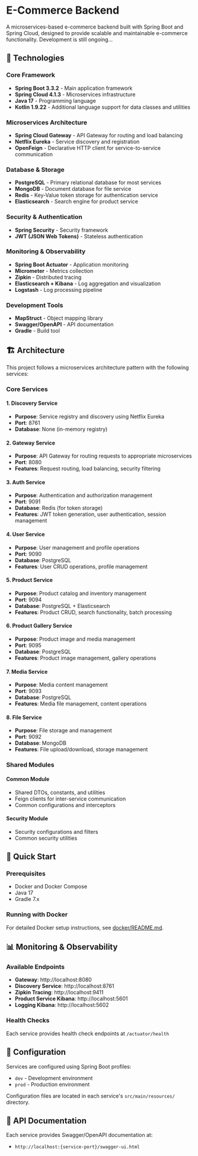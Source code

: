 # E-Commerce Backend

A microservices-based e-commerce backend built with Spring Boot and Spring Cloud, designed to provide scalable and maintainable e-commerce functionality. Development is still ongoing...

## 🚀 Technologies

### Core Framework
- **Spring Boot 3.3.2** - Main application framework
- **Spring Cloud 4.1.3** - Microservices infrastructure
- **Java 17** - Programming language
- **Kotlin 1.9.22** - Additional language support for data classes and utilities

### Microservices Architecture
- **Spring Cloud Gateway** - API Gateway for routing and load balancing
- **Netflix Eureka** - Service discovery and registration
- **OpenFeign** - Declarative HTTP client for service-to-service communication

### Database & Storage
- **PostgreSQL** - Primary relational database for most services
- **MongoDB** - Document database for file service
- **Redis** - Key-Value token storage for authentication service
- **Elasticsearch** - Search engine for product service

### Security & Authentication
- **Spring Security** - Security framework
- **JWT (JSON Web Tokens)** - Stateless authentication

### Monitoring & Observability
- **Spring Boot Actuator** - Application monitoring
- **Micrometer** - Metrics collection
- **Zipkin** - Distributed tracing
- **Elasticsearch + Kibana** - Log aggregation and visualization
- **Logstash** - Log processing pipeline

### Development Tools
- **MapStruct** - Object mapping library
- **Swagger/OpenAPI** - API documentation
- **Gradle** - Build tool

## 🏗️ Architecture

This project follows a microservices architecture pattern with the following services:

### Core Services

#### 1. **Discovery Service**
- **Purpose**: Service registry and discovery using Netflix Eureka
- **Port**: 8761
- **Database**: None (in-memory registry)

#### 2. **Gateway Service**
- **Purpose**: API Gateway for routing requests to appropriate microservices
- **Port**: 8080
- **Features**: Request routing, load balancing, security filtering

#### 3. **Auth Service**
- **Purpose**: Authentication and authorization management
- **Port**: 9091
- **Database**: Redis (for token storage)
- **Features**: JWT token generation, user authentication, session management

#### 4. **User Service**
- **Purpose**: User management and profile operations
- **Port**: 9090
- **Database**: PostgreSQL
- **Features**: User CRUD operations, profile management

#### 5. **Product Service**
- **Purpose**: Product catalog and inventory management
- **Port**: 9094
- **Database**: PostgreSQL + Elasticsearch
- **Features**: Product CRUD, search functionality, batch processing

#### 6. **Product Gallery Service**
- **Purpose**: Product image and media management
- **Port**: 9095
- **Database**: PostgreSQL
- **Features**: Product image management, gallery operations

#### 7. **Media Service**
- **Purpose**: Media content management
- **Port**: 9093
- **Database**: PostgreSQL
- **Features**: Media file management, content operations

#### 8. **File Service**
- **Purpose**: File storage and management
- **Port**: 9092
- **Database**: MongoDB
- **Features**: File upload/download, storage management

### Shared Modules

#### **Common Module**
- Shared DTOs, constants, and utilities
- Feign clients for inter-service communication
- Common configurations and interceptors

#### **Security Module**
- Security configurations and filters
- Common security utilities

## 🐳 Quick Start

### Prerequisites
- Docker and Docker Compose
- Java 17
- Gradle 7.x

### Running with Docker

For detailed Docker setup instructions, see [docker/README.md](docker/README.md).

## 📊 Monitoring & Observability

### Available Endpoints
- **Gateway**: http://localhost:8080
- **Discovery Service**: http://localhost:8761
- **Zipkin Tracing**: http://localhost:9411
- **Product Service Kibana**: http://localhost:5601
- **Logging Kibana**: http://localhost:5602

### Health Checks
Each service provides health check endpoints at `/actuator/health`

## 🔧 Configuration

Services are configured using Spring Boot profiles:
- `dev` - Development environment
- `prod` - Production environment

Configuration files are located in each service's `src/main/resources/` directory.

## 📝 API Documentation

Each service provides Swagger/OpenAPI documentation at:
- `http://localhost:{service-port}/swagger-ui.html`
